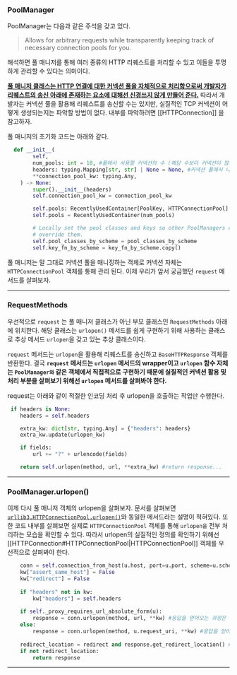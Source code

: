 
### PoolManager

PoolManager는 다음과 같은 주석을 갖고 있다. 

> Allows for arbitrary requests while transparently keeping track of necessary connection pools for you.

해석하면 풀 매니저를 통해 여러 종류의 HTTP 리퀘스트를 처리할 수 있고 이들을 투명하게 관리할 수 있다는 의미이다. 

<b><u>풀 매니저 클래스는 HTTP 연결에 대한 커넥션 풀을 자체적으로 처리함으로써 개발자가 리퀘스트의 송신 아래에 존재하는 요소에 대해선 신경쓰지 않게 만들어 준다.</u></b>
따라서 개발자는 커넥션 풀을 활용해 리퀘스트를 송신할 수는 있지만, 실질적인 TCP 커넥션이 어떻게 생성되는지는 파악할 방법이 없다. 내부를 파악하려면 [[HTTPConnection]] 을 참고하자.

풀 매니저의 초기화 코드는 아래와 같다.

```python
  def __init__(
        self,
        num_pools: int = 10, #풀에서 사용할 커넥션의 수 (해당 수보다 커넥션이 많을 경우 가장 LRU 방식으로 커넥션을 닫는다)
        headers: typing.Mapping[str, str] | None = None, #커넥션 풀에서 나가는 모든 리퀘스트에 적용되는 헤더
        **connection_pool_kw: typing.Any,
    ) -> None:
        super().__init__(headers)
        self.connection_pool_kw = connection_pool_kw

        self.pools: RecentlyUsedContainer[PoolKey, HTTPConnectionPool] #타입힌트가 길어서 두줄에 나눠서 선언
        self.pools = RecentlyUsedContainer(num_pools)

        # Locally set the pool classes and keys so other PoolManagers can
        # override them.
        self.pool_classes_by_scheme = pool_classes_by_scheme
        self.key_fn_by_scheme = key_fn_by_scheme.copy()
```

풀 매니저는 말 그대로 커넥션 풀을 매니징하는 객체로 커넥션 자체는 `HTTPConnectionPool` 객체를 통해 관리 된다. 이제 우리가 앞서 궁금했던 `request` 메서드를 살펴보자.
___
### RequestMethods

우선적으로 `request` 는 풀 매니저 클래스가 아닌 부모 클래스인 `RequestMethods` 아래에 위치한다. 해당 클래스는 `urlopen()` 메서드를 쉽게 구현하기 위해 사용하는 클래스로 추상 메서드 `urlopen`을 갖고 있는 추상 클래스이다.

 `request` 메서드는  `urlopen`을 활용해 리퀘스트를 송신하고  `BaseHTTPResponse` 객체를 반환한다.
 결국 **`request` 메서드는 `urlopen` 메서드의 wrapper이고 `urlopen` 함수 자체는 `PoolManager와` 같은 객체에서 직접적으로 구현하기 때문에 실질적인 커넥션 활용 및 처리 부분을 살펴보기 위해선 `urlopen` 메서드를 살펴봐야 한다.**

request는 아래와 같이 적절한 인코딩 처리 후 urlopen을 호출하는 작업만 수행한다.
```python
 if headers is None:
	headers = self.headers

	extra_kw: dict[str, typing.Any] = {"headers": headers}
	extra_kw.update(urlopen_kw)

	if fields:
		url += "?" + urlencode(fields)

	return self.urlopen(method, url, **extra_kw) #return response...
```
____
### PoolManager.urlopen()

이제 다시 풀 매니저 객체의 urlopen을 살펴보자. 문서를 살펴보면 [`urllib3.HTTPConnectionPool.urlopen()`](https://urllib3.readthedocs.io/en/stable/reference/urllib3.connectionpool.html#urllib3.HTTPConnectionPool.urlopen "urllib3.HTTPConnectionPool.urlopen")와 동일한 메서드라는 설명이 적혀있다. 또한 코드 내부를 살펴보면 실제로 `HTTPConnectionPool` 객체를 통해 `urlopen을` 전부 처리하는 모습을 확인할 수 있다.
따라서 urlopen의 실질적인 정의를 확인하기 위해선 [[HTTPConnection#HTTPConnectionPool|HTTPConnectionPool]] 객체를 우선적으로 살펴봐야 한다.

```python
	conn = self.connection_from_host(u.host, port=u.port, scheme=u.scheme)
	kw["assert_same_host"] = False
	kw["redirect"] = False
	
	if "headers" not in kw:
		kw["headers"] = self.headers
	
	if self._proxy_requires_url_absolute_form(u):
		response = conn.urlopen(method, url, **kw) #응답을 얻어오는 과정은 여기서 처리
	else:
		response = conn.urlopen(method, u.request_uri, **kw) #응답을 얻어오는 과정은 여기서 처리
	
	redirect_location = redirect and response.get_redirect_location() #이후 리다이렉트 등을 처리
	if not redirect_location:
		return response
```

___
